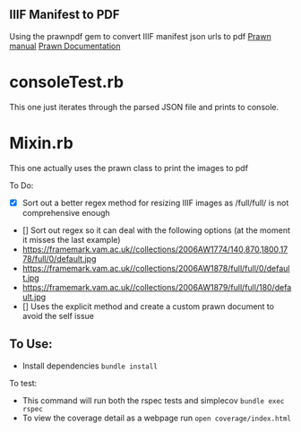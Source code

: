 IIIF Manifest to PDF
-----

Using the prawnpdf gem to convert IIIF manifest json urls to pdf
[Prawn manual](http://prawnpdf.org/manual.pdf)
[Prawn Documentation](http://prawnpdf.org/docs/0.11.1/Prawn/Document.html)

consoleTest.rb
===

This one just iterates through the parsed JSON file and prints to console.

Mixin.rb
===

This one actually uses the prawn class to print the images to pdf

To Do:
- [x] Sort out a better regex method for resizing IIIF images as /full/full/ is not comprehensive enough
- [] Sort out regex so it can deal with the following options (at the moment it misses the last example)
- https://framemark.vam.ac.uk//collections/2006AW1774/140,870,1800,1778/full/0/default.jpg
- https://framemark.vam.ac.uk//collections/2006AW1878/full/full/0/default.jpg
- https://framemark.vam.ac.uk//collections/2006AW1879/full/full/180/default.jpg
- [] Uses the explicit method and create a custom prawn document to avoid the self issue

To Use:
---

- Install dependencies `bundle install`

To test:

- This command will run both the rspec tests and simplecov `bundle exec rspec`
- To view the coverage detail as a webpage run `open coverage/index.html`
